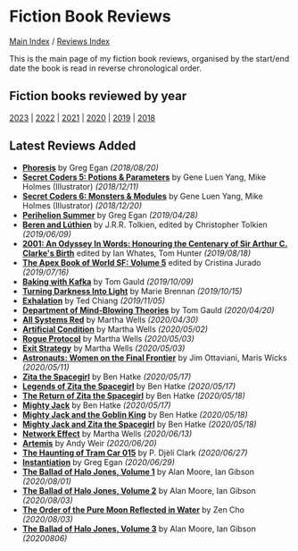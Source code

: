 # Fiction Book Reviews

[Main Index](../../README.md) / [Reviews Index](../README.md)

This is the main page of my fiction book reviews, organised by the start/end date the book is read in reverse chronological order.

## Fiction books reviewed by year
[2023](2023/README.md) | [2022](2022/README.md) | [2021](2021/README.md) | [2020](2020/README.md) | [2019](2019/README.md) | [2018](2018/README.md)

## Latest Reviews Added
- [**Phoresis**](2018/20180820-Phoresis.md) by Greg Egan *(2018/08/20)*
- [**Secret Coders 5: Potions & Parameters**](2018/20181211-SecretCodersPotionsParameters.md) by Gene Luen Yang, Mike Holmes (Illustrator) *(2018/12/11)*
- [**Secret Coders 6: Monsters & Modules**](2018/20181220-SecretCodersMonstersModules.md) by Gene Luen Yang, Mike Holmes (Illustrator) *(2018/12/20)*
- [**Perihelion Summer**](2019/20190428-PerihelionSummer.md) by Greg Egan *(2019/04/28)*
- [**Beren and Lúthien**](2019/20190609-BerenLuthien.md) by J.R.R. Tolkien, edited by Christopher Tolkien *(2019/06/09)*
- [**2001: An Odyssey In Words: Honouring the Centenary of Sir Arthur C. Clarke's Birth**](2019/20190818-2001OdysseyInWords.md) edited by Ian Whates, Tom Hunter *(2019/08/18)*
- [**The Apex Book of World SF: Volume 5**](2019/20190716-ApexBookWorldSF5.md) edited by Cristina Jurado *(2019/07/16)*
- [**Baking with Kafka**](2019/20191009-BakingKafka.md) by Tom Gauld *(2019/10/09)*
- [**Turning Darkness Into Light**](2019/20191015-TurningDarknessIntoLight.md) by Marie Brennan *(2019/10/15)*
- [**Exhalation**](2019/20191105-Exhalation.md) by Ted Chiang *(2019/11/05)*
- [**Department of Mind-Blowing Theories**](2020/20200420-DepartmentMindBlowingTheories.md) by Tom Gauld *(2020/04/20)*
- [**All Systems Red**](2020/20200430-AllSystemsRed.md) by Martha Wells *(2020/04/30)*
- [**Artificial Condition**](2020/20200502-ArtificialCondition.md) by Martha Wells *(2020/05/02)*
- [**Rogue Protocol**](2020/20200503-RogueProtocol.md) by Martha Wells *(2020/05/03)*
- [**Exit Strategy**](2020/20200503-ExitStrategy.md) by Martha Wells *(2020/05/03)*
- [**Astronauts: Women on the Final Frontier**](2020/20200511-AstronautsWomenFinalFrontier.md) by Jim Ottaviani, Maris Wicks *(2020/05/11)*
- [**Zita the Spacegirl**](2020/20200517-ZitaSpaceGirl.md) by Ben Hatke *(2020/05/17)*
- [**Legends of Zita the Spacegirl**](2020/20200517-LegendsZitaSpaceGirl.md) by Ben Hatke *(2020/05/17)*
- [**The Return of Zita the Spacegirl**](2020/20200518-ReturnZitaSpacegirl.md) by Ben Hatke *(2020/05/18)*
- [**Mighty Jack**](2020/20200517-MightyJack.md) by Ben Hatke *(2020/05/17)*
- [**Mighty Jack and the Goblin King**](2020/20200518-MightyJackGoblinKing.md) by Ben Hatke *(2020/05/18)*
- [**Mighty Jack and Zita the Spacegirl**](2020/20200518-MightyJackZitaSpacegirl.md) by Ben Hatke *(2020/05/18)*
- [**Network Effect**](2020/20200613-NetworkEffect.md) by Martha Wells *(2020/06/13)*
- [**Artemis**](2020/20200620-Artemis.md) by Andy Weir *(2020/06/20)*
- [**The Haunting of Tram Car 015**](2020/20200627-HauntingTramCar015.md) by P. Djèlí Clark *(2020/06/27)*
- [**Instantiation**](2020/20200629-Instantiation.md) by Greg Egan *(2020/06/29)*
- [**The Ballad of Halo Jones, Volume 1**](2020/20200801-BalladHaloJones1.md) by Alan Moore, Ian Gibson *(2020/08/01)*
- [**The Ballad of Halo Jones, Volume 2**](2020/20200803-BalladHaloJones2.md) by Alan Moore, Ian Gibson *(2020/08/03)*
- [**The Order of the Pure Moon Reflected in Water**](2020/20200803-OrderPureMoon.md) by Zen Cho *(2020/08/03)*
- [**The Ballad of Halo Jones, Volume 3**](2020/20200806-BalladHaloJones3.md) by Alan Moore, Ian Gibson *(20200806)*

